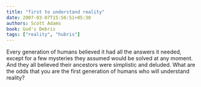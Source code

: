```yaml
---
title: "first to understand reality"
date: 2007-03-07T15:56:51+05:30
authors: Scott Adams
book: God's Debris
tags: ["reality", "hubris"]
---
```

Every generation of humans believed it had all the answers it needed, except for a few mysteries they assumed would be solved at any moment. And they all believed their ancestors were simplistic and deluded. What are the odds that you are the first generation of humans who will understand reality?

